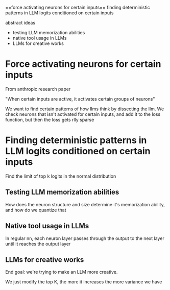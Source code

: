 ==force activating neurons for certain inputs==
finding deterministic patterns in LLM logits conditioned on certain inputs

abstract ideas
- testing LLM memorization abilities
- native tool usage in LLMs
- LLMs for creative works


# Force activating neurons for certain inputs

From anthropic research paper

"When certain inputs are active, it activates certain groups of neurons"

We want to find certain patterns of how llms think by dissecting the llm.
We check neurons that isn't activated for certain inputs, and add it to the loss function, but then the loss gets rlly sparse


# Finding deterministic patterns in LLM logits conditioned on certain inputs

Find the limit of top k logits in the normal distribution


## Testing LLM memorization abilities

How does the neuron structure and size determine it's memorization ability, and how do we quantize that


## Native tool usage in LLMs

In regular nn, each neuron layer passes through the output to the next layer until it reaches the output layer


## LLMs for creative works

End goal: we're trying to make an LLM more creative.

We just modify the top K, the more it increases the more variance we have


